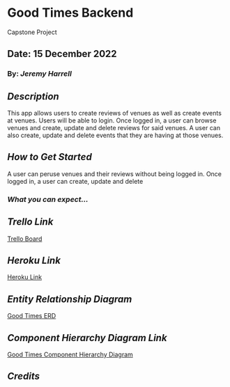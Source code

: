 # Good Times Backend

Capstone Project

## Date: 15 December 2022

### By:  _Jeremy Harrell_

## **_Description_**

This app allows users to create reviews of venues as well as create events at venues. Users will be able to login. Once logged in, a user can browse venues and create, update and delete reviews for said venues. A user can also create, update and delete events that they are having at those venues. 

## **_How to Get Started_**

A user can peruse venues and their reviews without being logged in. Once logged in, a user can create, update and delete 

### **_What you can expect..._**

<!-- ![Venues]()
![Events]() -->

## **_Trello Link_**

[Trello Board](https://trello.com/invite/b/1tswebwO/ATTIb409170742ce407920b7890b6f4407723438C5EF/good-times-capstone-project)

## **_Heroku Link_**

[Heroku Link]()

## **_Entity Relationship Diagram_**

[Good Times ERD](assets/CapstoneERD.drawio.png)

## **_Component Hierarchy Diagram Link_**

[Good Times Component Hierarchy Diagram](assets/CapstoneCHD.png)

## **_Credits_**